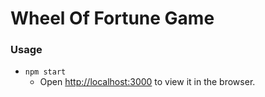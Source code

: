 # Wheel Of Fortune Game

### Usage
* `npm start`
  * Open [http://localhost:3000](http://localhost:3000) to view it in the browser.
